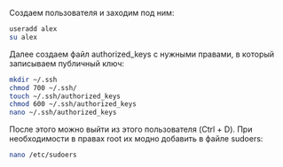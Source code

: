 Создаем пользователя и заходим под ним:
```sh
useradd alex
su alex
```
Далее создаем файл authorized_keys с нужными правами, в который записываем публичный ключ:
```sh
mkdir ~/.ssh
chmod 700 ~/.ssh/
touch ~/.ssh/authorized_keys
chmod 600 ~/.ssh/authorized_keys
nano ~/.ssh/authorized_keys
```
После этого можно выйти из этого пользователя (Ctrl + D). При необходимости в правах root их модно добавить в файле sudoers:
```sh
nano /etc/sudoers
```